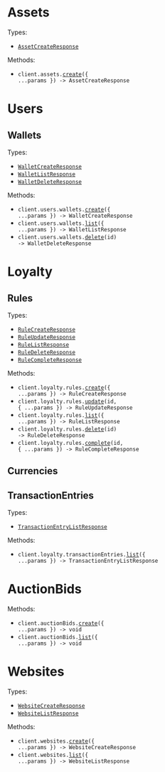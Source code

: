 # Assets

Types:

- <code><a href="./src/resources/assets.ts">AssetCreateResponse</a></code>

Methods:

- <code title="post /api/assets">client.assets.<a href="./src/resources/assets.ts">create</a>({ ...params }) -> AssetCreateResponse</code>

# Users

## Wallets

Types:

- <code><a href="./src/resources/users/wallets.ts">WalletCreateResponse</a></code>
- <code><a href="./src/resources/users/wallets.ts">WalletListResponse</a></code>
- <code><a href="./src/resources/users/wallets.ts">WalletDeleteResponse</a></code>

Methods:

- <code title="post /api/users/wallets">client.users.wallets.<a href="./src/resources/users/wallets.ts">create</a>({ ...params }) -> WalletCreateResponse</code>
- <code title="get /api/users/wallets">client.users.wallets.<a href="./src/resources/users/wallets.ts">list</a>({ ...params }) -> WalletListResponse</code>
- <code title="delete /api/users/wallets/{id}">client.users.wallets.<a href="./src/resources/users/wallets.ts">delete</a>(id) -> WalletDeleteResponse</code>

# Loyalty

## Rules

Types:

- <code><a href="./src/resources/loyalty/rules.ts">RuleCreateResponse</a></code>
- <code><a href="./src/resources/loyalty/rules.ts">RuleUpdateResponse</a></code>
- <code><a href="./src/resources/loyalty/rules.ts">RuleListResponse</a></code>
- <code><a href="./src/resources/loyalty/rules.ts">RuleDeleteResponse</a></code>
- <code><a href="./src/resources/loyalty/rules.ts">RuleCompleteResponse</a></code>

Methods:

- <code title="post /api/loyalty/rules">client.loyalty.rules.<a href="./src/resources/loyalty/rules.ts">create</a>({ ...params }) -> RuleCreateResponse</code>
- <code title="post /api/loyalty/rules/{id}">client.loyalty.rules.<a href="./src/resources/loyalty/rules.ts">update</a>(id, { ...params }) -> RuleUpdateResponse</code>
- <code title="get /api/loyalty/rules">client.loyalty.rules.<a href="./src/resources/loyalty/rules.ts">list</a>({ ...params }) -> RuleListResponse</code>
- <code title="delete /api/loyalty/rules/{id}">client.loyalty.rules.<a href="./src/resources/loyalty/rules.ts">delete</a>(id) -> RuleDeleteResponse</code>
- <code title="post /api/loyalty/rules/{id}/complete">client.loyalty.rules.<a href="./src/resources/loyalty/rules.ts">complete</a>(id, { ...params }) -> RuleCompleteResponse</code>

## Currencies

## TransactionEntries

Types:

- <code><a href="./src/resources/loyalty/transaction-entries.ts">TransactionEntryListResponse</a></code>

Methods:

- <code title="get /api/loyalty/transaction_entries">client.loyalty.transactionEntries.<a href="./src/resources/loyalty/transaction-entries.ts">list</a>({ ...params }) -> TransactionEntryListResponse</code>

# AuctionBids

Methods:

- <code title="post /api/auction_bids">client.auctionBids.<a href="./src/resources/auction-bids.ts">create</a>({ ...params }) -> void</code>
- <code title="get /api/auction_bids">client.auctionBids.<a href="./src/resources/auction-bids.ts">list</a>({ ...params }) -> void</code>

# Websites

Types:

- <code><a href="./src/resources/websites.ts">WebsiteCreateResponse</a></code>
- <code><a href="./src/resources/websites.ts">WebsiteListResponse</a></code>

Methods:

- <code title="post /api/websites">client.websites.<a href="./src/resources/websites.ts">create</a>({ ...params }) -> WebsiteCreateResponse</code>
- <code title="get /api/websites">client.websites.<a href="./src/resources/websites.ts">list</a>({ ...params }) -> WebsiteListResponse</code>
